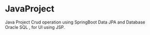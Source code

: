 # JavaProject 
 Java Project Crud operation using SpringBoot Data JPA and Database Oracle SQL , for UI using JSP.
